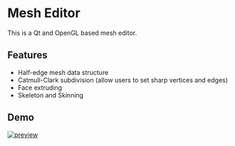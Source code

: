 # Mesh Editor

This is a Qt and OpenGL based mesh editor.

## Features

* Half-edge mesh data structure
* Catmull-Clark subdivision (allow users to set sharp vertices and edges)
* Face extruding
* Skeleton and Skinning

## Demo

[![preview](http://img.youtube.com/vi/tF-LUuTEZY0/0.jpg)](http://www.youtube.com/watch?v=tF-LUuTEZY0)

